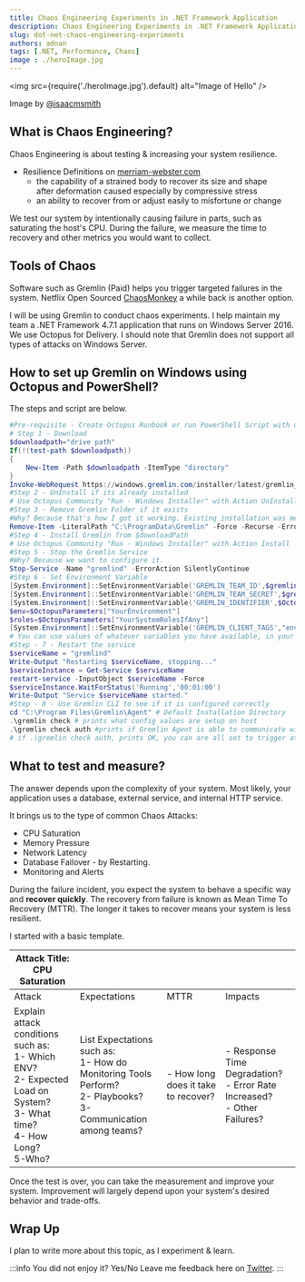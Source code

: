 ```yaml
---
title: Chaos Engineering Experiments in .NET Framework Application 
description: Chaos Engineering Experiments in .NET Framework Application By Using Gremlin 
slug: dot-net-chaos-engineering-experiments 
authors: adnan 
tags: [.NET, Performance, Chaos]
image : ./heroImage.jpg
---
```

<head>

  <meta name="keywords" content="Chaos, Engineering, Experiments, Gremlin"/>
</head>

<img src={require('./heroImage.jpg').default} alt="Image of Hello"
/>

Image by [@isaacmsmith](https://unsplash.com/@isaacmsmith)
## What is Chaos Engineering?
Chaos Engineering is about testing & increasing your system resilience.

- Resilience Definitions on [merriam-webster.com](http://merriam-webster.com/)
  - the capability of a strained body to recover its size and shape after deformation caused especially by compressive stress
  - an ability to recover from or adjust easily to misfortune or change

We test our system by intentionally causing failure in parts, such as saturating the host's CPU. During the failure, we measure the time to recovery and other metrics you would want to collect.
<!--truncate-->
## Tools of Chaos

Software such as Gremlin (Paid) helps you trigger targeted failures in the system. Netflix Open Sourced [ChaosMonkey](https://github.com/netflix/chaosmonkey) a while back is another option.

I will be using Gremlin to conduct chaos experiments. I help maintain my team a .NET Framework 4.7.1 application that runs on Windows Server 2016. We use Octopus for Delivery. I should note that Gremlin does not support all types of attacks on Windows Server.

## How to set up Gremlin on Windows using Octopus and PowerShell?

The steps and script are below.

``` powershell title="PowerShell Script and Octopus"
#Pre-requisite - Create Octopus Runbook or run PowerShell Script with other tool(s)  
# Step 1 - Download 
$downloadpath="drive path"
If(!(test-path $downloadpath))
{
	New-Item -Path $downloadpath -ItemType "directory"
}
Invoke-WebRequest https://windows.gremlin.com/installer/latest/gremlin_installer.msi -OutFile "$downloadpath\gremlin_installer.msi"
#Step 2 - UnInstall if its already installed
# Use Octopus Community "Run - Windows Installer" with Action UnInstall, I ignored status code 1605 
#Step 3 - Remove Gremlin Folder if it exists 
#Why? Because that's how I got it working. Existing installation was messin up with config values.
Remove-Item -LiteralPath "C:\ProgramData\Gremlin" -Force -Recurse -ErrorAction SilentlyContinue
#Step 4 - Install Gremlin from $downloadPath
# Use Octopus Community "Run - Windows Installer" with Action Install
#Step 5 - Stop the Gremlin Service
#Why? Because we want to configure it.
Stop-Service -Name "gremlind" -ErrorAction SilentlyContinue
#Step 6 - Set Environment Variable 
[System.Environment]::SetEnvironmentVariable('GREMLIN_TEAM_ID',$gremlinteamid,[System.EnvironmentVariableTarget]::Machine)
[System.Environment]::SetEnvironmentVariable('GREMLIN_TEAM_SECRET',$gremlinteamsecret,[System.EnvironmentVariableTarget]::Machine)
[System.Environment]::SetEnvironmentVariable('GREMLIN_IDENTIFIER',$OctopusParameters["YourIdentifier"],[System.EnvironmentVariableTarget]::Machine)
$env=$OctopusParameters["YourEnvironment"]
$roles=$OctopusParameters["YourSystemRolesIfAny"]
[System.Environment]::SetEnvironmentVariable('GREMLIN_CLIENT_TAGS',"env=$env,role=$roles",[System.EnvironmentVariableTarget]::Machine)
# You can use values of whatever variables you have available, in your context.
#Step - 7 - Restart the service 
$serviceName = "gremlind"
Write-Output "Restarting $serviceName, stopping..."
$serviceInstance = Get-Service $serviceName
restart-service -InputObject $serviceName -Force
$serviceInstance.WaitForStatus('Running','00:01:00')
Write-Output "Service $serviceName started."
#Step - 8 - Use Gremlin CLI to see if it is configured correctly
cd "C:\Program Files\Gremlin\Agent" # Default Installation Directory
.\gremlin check # prints what config values are setup on host
.\gremlin check auth #prints if Gremlin Agent is able to communicate with portal.
# if .\gremlin check auth, prints OK, you can are all set to trigger attacks from Portal.
```

## What to test and measure?

The answer depends upon the complexity of your system. Most likely, your application uses a database, external service, and internal HTTP service.

It brings us to the type of common Chaos Attacks:

- CPU Saturation
- Memory Pressure
- Network Latency
- Database Failover - by Restarting.
- Monitoring and Alerts

During the failure incident, you expect the system to behave a specific way and **recover quickly**. The recovery from failure is known as Mean Time To Recovery (MTTR). The longer it takes to recover means your system is less resilient.

I started with a basic template.

| Attack Title: CPU Saturation                                                                                                    |                                                                                                                       |  |                                                                        |
|---------------------------------------------------------------------------------------------------------------------------------|-----------------------------------------------------------------------------------------------------------------------| --- |------------------------------------------------------------------------|
| Attack                                                                                                                          | Expectations                                                                                                          | MTTR | Impacts                                                                |
| Explain attack conditions such as: <br/>1- Which ENV? <br/> 2- Expected Load on System? <br/> 3- What time? <br/> 4- How Long?<br/>5-Who? | List Expectations such as: <br/> 1- How do Monitoring Tools Perform? <br/>2- Playbooks? <br/>3-Communication among teams? | - How long does it take to recover? | - Response Time Degradation? <br/>- Error Rate Increased? <br/>- Other Failures? | 

Once the test is over, you can take the measurement and improve your system. Improvement will largely depend upon your system's desired behavior and trade-offs.

## Wrap Up

I plan to write more about this topic, as I experiment & learn. 

:::info
You did not enjoy it? Yes/No  Leave me feedback here on [Twitter](https://twitter.com/madnan_rafiq).
:::
